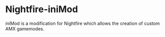 Nightfire-iniMod
================

iniMod is a modification for Nightfire which allows the creation of custom AMX gamemodes.

